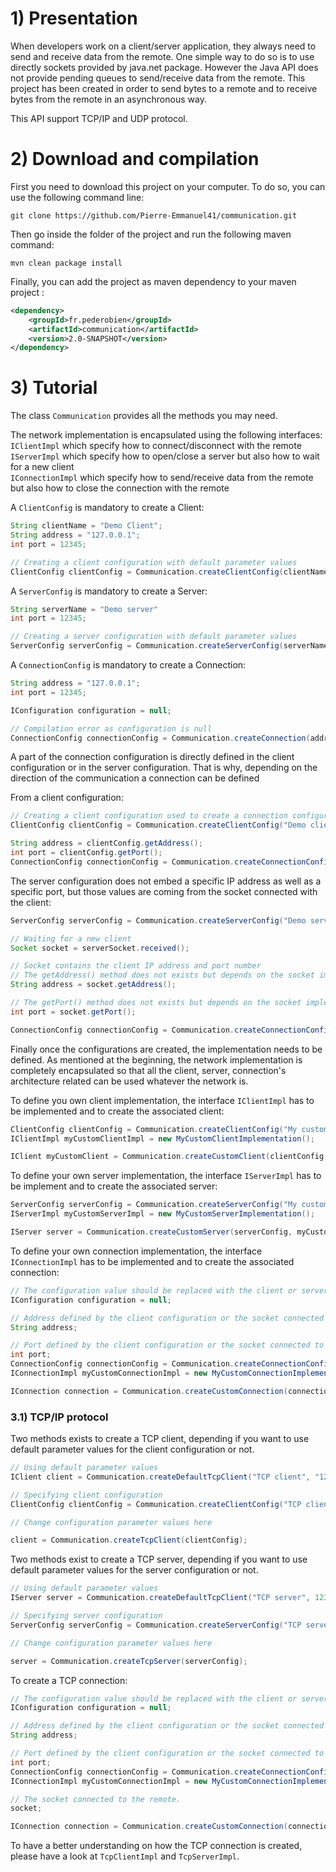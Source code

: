 # 1) Presentation

When developers work on a client/server application, they always need to send and receive data from the remote. One simple way to do so is to use directly sockets provided by java.net package. However the Java API does not provide pending queues to send/receive data from the remote. This project has been created in order to send bytes to a remote and to receive bytes from the remote in an asynchronous way.

This API support TCP/IP and UDP protocol.

# 2) Download and compilation

First you need to download this project on your computer. To do so, you can use the following command line:

```git
git clone https://github.com/Pierre-Emmanuel41/communication.git
```

Then go inside the folder of the project and run the following maven command:

```maven
mvn clean package install
```

Finally, you can add the project as maven dependency to your maven project :

```xml
<dependency>
	<groupId>fr.pederobien</groupId>
	<artifactId>communication</artifactId>
	<version>2.0-SNAPSHOT</version>
</dependency>
```

# 3) Tutorial

The class <code>Communication</code> provides all the methods you may need.

The network implementation is encapsulated using the following interfaces:<br>
<code>IClientImpl</code> which specify how to connect/disconnect with the remote<br>
<code>IServerImpl</code> which specify how to open/close a server but also how to wait for a new client<br>
<code>IConnectionImpl</code> which specify how to send/receive data from the remote but also how to close the connection with the remote<br>

A <code>ClientConfig</code> is mandatory to create a Client:

```java
String clientName = "Demo Client";
String address = "127.0.0.1";
int port = 12345;

// Creating a client configuration with default parameter values
ClientConfig clientConfig = Communication.createClientConfig(clientName, address, port);
```

A <code>ServerConfig</code> is mandatory to create a Server:

```java
String serverName = "Demo server"
int port = 12345;

// Creating a server configuration with default parameter values
ServerConfig serverConfig = Communication.createServerConfig(serverName, port);
```

A <code>ConnectionConfig</code> is mandatory to create a Connection:

```java
String address = "127.0.0.1";
int port = 12345;

IConfiguration configuration = null;

// Compilation error as configuration is null
ConnectionConfig connectionConfig = Communication.createConnection(address, port, configuration);
```

A part of the connection configuration is directly defined in the client configuration or in the server configuration. That is why, depending on the direction of the communication a connection can be defined<br>

From a client configuration:

```java
// Creating a client configuration used to create a connection configuration
ClientConfig clientConfig = Communication.createClientConfig("Demo client", "127.0.0.1", 12345);

String address = clientConfig.getAddress();
int port = clientConfig.getPort();
ConnectionConfig connectionConfig = Communication.createConnectionConfig(address, port, clientConfig);
```

The server configuration does not embed a specific IP address as well as a specific port, but those values are coming from the socket connected with the client:

```java
ServerConfig serverConfig = Communication.createServerConfig("Demo server", 12345);

// Waiting for a new client
Socket socket = serverSocket.received();

// Socket contains the client IP address and port number
// The getAddress() method does not exists but depends on the socket implementation
String address = socket.getAddress();

// The getPort() method does not exists but depends on the socket implementation
int port = socket.getPort();

ConnectionConfig connectionConfig = Communication.createConnectionConfig(address, port, serverConfig);
```

Finally once the configurations are created, the implementation needs to be defined. As mentioned at the beginning, the network implementation is completely encapsulated so that all the client, server, connection's architecture related can be used whatever the network is.

To define you own client implementation, the interface <code>IClientImpl</code> has to be implemented and to create the associated client:

```java
ClientConfig clientConfig = Communication.createClientConfig("My custom client", "127.0.0.1", 12345);
IClientImpl myCustomClientImpl = new MyCustomClientImplementation();

IClient myCustomClient = Communication.createCustomClient(clientConfig, myCustomClientImpl);
```

To define your own server implementation, the interface <code>IServerImpl</code> has to be implement and to create the associated server:

```java
ServerConfig serverConfig = Communication.createServerConfig("My custom server", "127.0.0.1", 12345);
IServerImpl myCustomServerImpl = new MyCustomServerImplementation();

IServer server = Communication.createCustomServer(serverConfig, myCustomServerImpl);
```

To define your own connection implementation, the interface <code>IConnectionImpl</code> has to be implemented and to create the associated connection:

```java
// The configuration value should be replaced with the client or server configuration
IConfiguration configuration = null;

// Address defined by the client configuration or the socket connected to the client
String address;

// Port defined by the client configuration or the socket connected to the client
int port;
ConnectionConfig connectionConfig = Communication.createConnectionConfig(address, port, configuration);
IConnectionImpl myCustomConnectionImpl = new MyCustomConnectionImplementation();

IConnection connection = Communication.createCustomConnection(connectionConfig, myCustomConnectionImpl);
```

### 3.1) TCP/IP protocol

Two methods exists to create a TCP client, depending if you want to use default parameter values for the client configuration or not.

```java
// Using default parameter values
IClient client = Communication.createDefaultTcpClient("TCP client", "127.0.0.1", 12345);

// Specifying client configuration
ClientConfig clientConfig = Communication.createClientConfig("TCP client", "127.0.0.1", 12345");

// Change configuration parameter values here

client = Communication.createTcpClient(clientConfig);
```

Two methods exist to create a TCP server, depending if you want to use default parameter values for the server configuration or not.

```java
// Using default parameter values
IServer server = Communication.createDefaultTcpClient("TCP server", 12345);

// Specifying server configuration
ServerConfig serverConfig = Communication.createServerConfig("TCP server", 12345);

// Change configuration parameter values here

server = Communication.createTcpServer(serverConfig);
```

To create a TCP connection:

```java
// The configuration value should be replaced with the client or server configuration
IConfiguration configuration = null;

// Address defined by the client configuration or the socket connected to the client
String address;

// Port defined by the client configuration or the socket connected to the client
int port;
ConnectionConfig connectionConfig = Communication.createConnectionConfig("127.0.0.1", 12345, configuration);
IConnectionImpl myCustomConnectionImpl = new MyCustomConnectionImplementation();

// The socket connected to the remote.
socket;

IConnection connection = Communication.createCustomConnection(connectionConfig, new ConnectionImpl(socket));
```

To have a better understanding on how the TCP connection is created, please have a look at <code>TcpClientImpl</code> and <code>TcpServerImpl</code>.